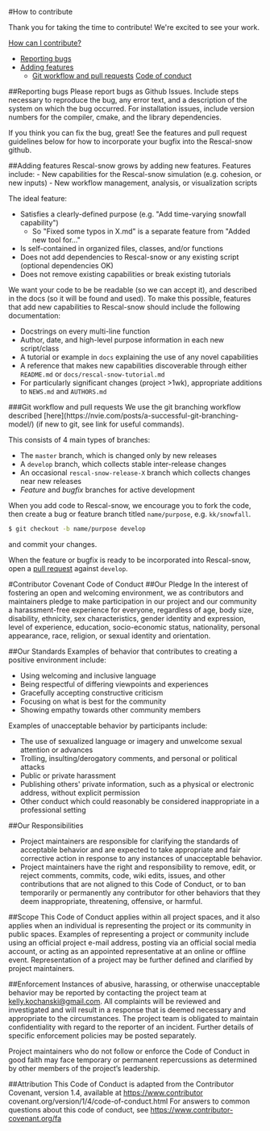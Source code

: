 #How to contribute <a name="contribute">

Thank you for taking the time to contribute! We're excited to see your work.

[How can I contribute?](#contribute)
 - [Reporting bugs](#bugs)
 - [Adding features](#features)
    - [Git workflow and pull requests](#workflow)
 [Code of conduct](#conduct)
 
 <a name="bugs">
 ##Reporting bugs
 Please report bugs as Github Issues. Include steps necessary to reproduce the bug, any error text, and a description of the system on which the bug occurred. 
 For installation issues, include version numbers for the compiler, cmake, and the library dependencies.
 
 If you think you can fix the bug, great! See the features and pull request guidelines below for how to incorporate your bugfix into the Rescal-snow github.
 
 <a name="features">
 ##Adding features
 Rescal-snow grows by adding new features. Features include:
  - New capabilities for the Rescal-snow simulation (e.g. cohesion, or new inputs)
  - New workflow management, analysis, or visualization scripts

 The ideal feature:
  - Satisfies a clearly-defined purpose (e.g. "Add time-varying snowfall capability")
      - So "Fixed some typos in X.md" is a separate feature from "Added new tool for..."
  - Is self-contained in organized files, classes, and/or functions
  - Does not add dependencies to Rescal-snow or any existing script (optional dependencies OK)
  - Does not remove existing capabilities or break existing tutorials
      
We want your code to be be readable (so we can accept it), and described in the docs (so it will be found and used).
To make this possible, features that add new capabilities to Rescal-snow should include the following documentation:
  - Docstrings on every multi-line function
  - Author, date, and high-level purpose information in each new script/class
  - A tutorial or example in `docs` explaining the use of any novel capabilities
  - A reference that makes new capabilities discoverable through either `README.md` or `docs/rescal-snow-tutorial.md`
  - For particularly significant changes (project >1wk), appropriate additions to `NEWS.md` and `AUTHORS.md`
  
 <a name="workflow">
 ###Git workflow and pull requests
 We use the git branching workflow described [here](https://nvie.com/posts/a-successful-git-branching-model/) (if new to git, see link for useful commands).
 
 This consists of 4 main types of branches:
  - The `master` branch, which is changed only by new releases
  - A `develop` branch, which collects stable inter-release changes
  - An occasional `rescal-snow-release-X` branch which collects changes near new releases
  - *Feature* and *bugfix* branches for active development
  
When you add code to Rescal-snow, we encourage you to fork the code, 
then create a bug or feature branch titled `name/purpose`, e.g. `kk/snowfall`.
```bash
$ git checkout -b name/purpose develop
```
and commit your changes.

When the feature or bugfix is ready to be incorporated into Rescal-snow, open a [pull request](https://help.github.com/en/articles/creating-a-pull-request) against `develop`.
 
 <a name="conduct">
 #Contributor Covenant Code of Conduct 
##Our Pledge
In the interest of fostering an open and welcoming environment, we as contributors and maintainers pledge to make
participation in our project and our community a harassment-free experience for everyone, regardless of age, body size,
disability, ethnicity, sex characteristics, gender identity and expression, level of experience, education, socio-economic status,
nationality, personal appearance, race, religion, or sexual identity and orientation. 

##Our Standards 
Examples of behavior that contributes to creating a positive environment include: 
- Using welcoming and inclusive language
- Being respectful of differing viewpoints and experiences
- Gracefully accepting constructive criticism
- Focusing on what is best for the community
- Showing empathy towards other community members 

Examples of unacceptable behavior by participants include: 
- The use of sexualized language or imagery and unwelcome sexual attention or advances
- Trolling, insulting/derogatory comments, and personal or political attacks
- Public or private harassment
- Publishing others' private information, such as a physical or electronic address, without explicit permission
- Other conduct which could reasonably be considered inappropriate in a professional setting 

##Our Responsibilities 
- Project maintainers are responsible for clarifying the standards of acceptable behavior and are expected to take appropriate
and fair corrective action in response to any instances of unacceptable behavior. 
- Project maintainers have the right and responsibility to remove, edit, or reject comments, commits, code, wiki edits, issues,
and other contributions that are not aligned to this Code of Conduct, or to ban temporarily or permanently any contributor for
other behaviors that they deem inappropriate, threatening, offensive, or harmful. 

##Scope 
This Code of Conduct applies within all project spaces, and it also applies when an individual is representing the project or its
community in public spaces. Examples of representing a project or community include using an official project e-mail address,
posting via an official social media account, or acting as an appointed representative at an online or offline event.
Representation of a project may be further defined and clarified by project maintainers. 

##Enforcement 
Instances of abusive, harassing, or otherwise unacceptable behavior may be reported by contacting the project team at
kelly.kochanski@gmail.com. All complaints will be reviewed and investigated and will result in a response that is deemed
necessary and appropriate to the circumstances. The project team is obligated to maintain confidentiality with regard to the
reporter of an incident. Further details of specific enforcement policies may be posted separately. 

Project maintainers who do not follow or enforce the Code of Conduct in good faith may face temporary or permanent
repercussions as determined by other members of the project’s leadership. 

##Attribution 
This Code of Conduct is adapted from the Contributor Covenant, version 1.4, available at https://www.contributor
covenant.org/version/1/4/code-of-conduct.html 
For answers to common questions about this code of conduct, see https://www.contributor-covenant.org/fa
 
 
 
